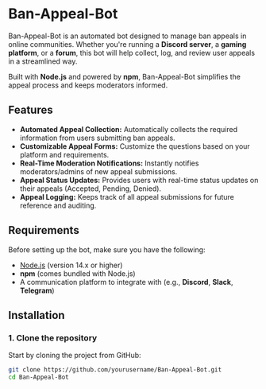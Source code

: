 # Ban-Appeal-Bot

Ban-Appeal-Bot is an automated bot designed to manage ban appeals in online communities. Whether you're running a **Discord server**, a **gaming platform**, or a **forum**, this bot will help collect, log, and review user appeals in a streamlined way. 

Built with **Node.js** and powered by **npm**, Ban-Appeal-Bot simplifies the appeal process and keeps moderators informed.

## Features

- **Automated Appeal Collection:** Automatically collects the required information from users submitting ban appeals.
- **Customizable Appeal Forms:** Customize the questions based on your platform and requirements.
- **Real-Time Moderation Notifications:** Instantly notifies moderators/admins of new appeal submissions.
- **Appeal Status Updates:** Provides users with real-time status updates on their appeals (Accepted, Pending, Denied).
- **Appeal Logging:** Keeps track of all appeal submissions for future reference and auditing.

## Requirements

Before setting up the bot, make sure you have the following:

- [Node.js](https://nodejs.org/en/) (version 14.x or higher)
- **npm** (comes bundled with Node.js)
- A communication platform to integrate with (e.g., **Discord**, **Slack**, **Telegram**)

## Installation

### 1. Clone the repository

Start by cloning the project from GitHub:

```bash
git clone https://github.com/yourusername/Ban-Appeal-Bot.git
cd Ban-Appeal-Bot
